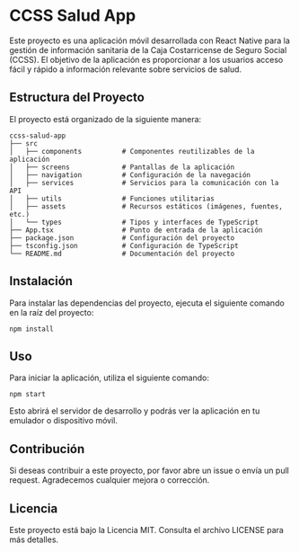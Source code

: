 # CCSS Salud App

Este proyecto es una aplicación móvil desarrollada con React Native para la gestión de información sanitaria de la Caja Costarricense de Seguro Social (CCSS). El objetivo de la aplicación es proporcionar a los usuarios acceso fácil y rápido a información relevante sobre servicios de salud.

## Estructura del Proyecto

El proyecto está organizado de la siguiente manera:

```
ccss-salud-app
├── src
│   ├── components          # Componentes reutilizables de la aplicación
│   ├── screens             # Pantallas de la aplicación
│   ├── navigation          # Configuración de la navegación
│   ├── services            # Servicios para la comunicación con la API
│   ├── utils               # Funciones utilitarias
│   ├── assets              # Recursos estáticos (imágenes, fuentes, etc.)
│   └── types               # Tipos y interfaces de TypeScript
├── App.tsx                 # Punto de entrada de la aplicación
├── package.json            # Configuración del proyecto
├── tsconfig.json           # Configuración de TypeScript
└── README.md               # Documentación del proyecto
```

## Instalación

Para instalar las dependencias del proyecto, ejecuta el siguiente comando en la raíz del proyecto:

```
npm install
```

## Uso

Para iniciar la aplicación, utiliza el siguiente comando:

```
npm start
```

Esto abrirá el servidor de desarrollo y podrás ver la aplicación en tu emulador o dispositivo móvil.

## Contribución

Si deseas contribuir a este proyecto, por favor abre un issue o envía un pull request. Agradecemos cualquier mejora o corrección.

## Licencia

Este proyecto está bajo la Licencia MIT. Consulta el archivo LICENSE para más detalles.